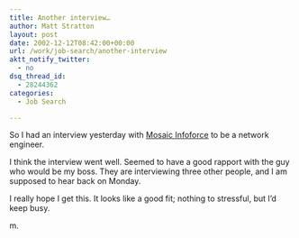 ```yaml
---
title: Another interview…
author: Matt Stratton
layout: post
date: 2002-12-12T08:42:00+00:00
url: /work/job-search/another-interview
aktt_notify_twitter:
  - no
dsq_thread_id:
  - 28244362
categories:
  - Job Search

---
```

So I had an interview yesterday with [Mosaic Infoforce][1] to be a network engineer.

I think the interview went well. Seemed to have a good rapport with the guy who would be my boss. They are interviewing three other people, and I am supposed to hear back on Monday.

I really hope I get this. It looks like a good fit; nothing to stressful, but I&#8217;d keep busy.

m.

 [1]: http://www.mosaic-infoforce.com